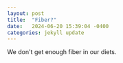 ```yaml
---
layout: post
title:  "Fiber?"
date:   2024-06-20 15:39:04 -0400
categories: jekyll update
---
```


We don't get enough fiber in our diets. 
